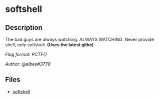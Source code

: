# softshell

## Description

The bad guys are always watching. ALWAYS WATCHING. Never provide shell, only softshell. **(Uses the latest glibc)**

*Flag format: PCTF{}*

*Author: @elbee#3779*

## Files

* [softshell](files/softshell)

